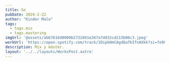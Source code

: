 ```yaml
---
title: So
pubDate: 2024-2-22
author: "Kinder Malo"
tags:
  - tags.mix
  - tags.mastering
imgUrl: '@assets/ab67616d0000b2732891e267a7dd32cd213b00c3.jpeg'
workUrl: 'https://open.spotify.com/track/1DipkHmCAgdQa7kIfnAXkk?si=fe986174eaef4739'
description: Mix y máster.
layout: '../../layouts/WorksPost.astro'
---
```

